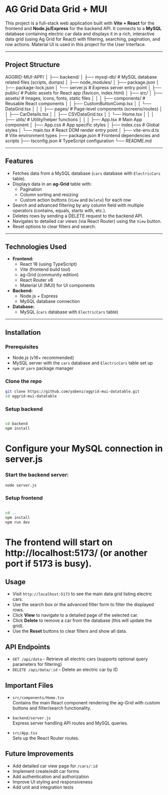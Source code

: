 # AG Grid Data Grid + MUI

This project is a full-stack web application built with **Vite + React** for the frontend and **Node.js/Express** for the backend API. It connects to a **MySQL** database containing electric car data and displays it in a rich, interactive data grid (using Ag Grid for React) with filtering, searching, pagination, and row actions. Material UI is used in this project for the User Interface.

---

## Project Structure


AGGRID-MUI-APP/
│
├── backend/
│   ├── mysql-db/                 # MySQL database related files (scripts, dumps)
│   ├── node_modules/
│   ├── package.json
│   ├── package-lock.json
│   └── server.js                 # Express server entry point
│
├── public/                       # Public assets for React app (favicon, index.html)
│
├── src/
│   ├── assets/                   # Images, icons, fonts, static files
│   │
│   ├── components/               # Reusable React components
│   │   ├── CustomButtonComp.tsx
│   │   └── DataGrid.tsx
│   │
│   ├── pages/                    # Page-level components (screens/routes)
│   │   ├── CarDetails.tsx
│   │   ├── CSVDataGrid.tsx
│   │   └── Home.tsx
│   │
│   ├── utils/                    # Utility/helper functions
│   │
│   ├── App.tsx                  # Main App component
│   ├── App.css                  # App specific styles
│   ├── index.css                # Global styles
│   └── main.tsx                 # React DOM render entry point
│
├── vite-env.d.ts                 # Vite environment types
├── package.json                  # Frontend dependencies and scripts
├── tsconfig.json                 # TypeScript configuration
└── README.md

---

## Features

- Fetches data from a MySQL database (`cars` database with `ElectricCars` table).
- Displays data in an **ag-Grid** table with:
  - Pagination
  - Column sorting and resizing
  - Custom action buttons (`View` and `Delete`) for each row
- Search and advanced filtering by any column field with multiple operators (contains, equals, starts with, etc.).
- Deletes rows by sending a DELETE request to the backend API.
- Navigates to detailed car views (via React Router) using the `View` button.
- Reset options to clear filters and search.

---

## Technologies Used

- **Frontend:**
  - React 18 (using TypeScript)
  - Vite (frontend build tool)
  - ag-Grid (community edition)
  - React Router v6
  - Material UI (MUI) for UI components
- **Backend:**
  - Node.js + Express
  - MySQL database connection
- **Database:**
  - MySQL (`cars` database with `ElectricCars` table)

---

## Installation

### Prerequisites

- Node.js (v16+ recommended)
- MySQL server with the `cars` database and `ElectricCars` table set up
- `npm` or `yarn` package manager

### Clone the repo

```bash
git clone https://github.com/yabenz/aggrid-mui-datatable.git
cd aggrid-mui-datatable

```

###  Setup backend

```bash

cd backend
npm install

```
# Configure your MySQL connection in server.js

### Start the backend server:

``` bash
node server.js

```

### Setup frontend

``` bash

cd ..
npm install
npm run dev

```

# The frontend will start on http://localhost:5173/ (or another port if 5173 is busy).



## Usage

- Visit `http://localhost:5173` to see the main data grid listing electric cars.
- Use the search box or the advanced filter form to filter the displayed rows.
- Click **View** to navigate to a detailed page of the selected car.
- Click **Delete** to remove a car from the database (this will update the grid).
- Use the **Reset** buttons to clear filters and show all data.

## API Endpoints

- `GET /api/data` - Retrieve all electric cars (supports optional query parameters for filtering)
- `DELETE /api/data/:id` - Delete an electric car by ID

## Important Files

- `src/components/Home.tsx`  
  Contains the main React component rendering the ag-Grid with custom buttons and filter/search functionality.

- `backend/server.js`  
  Express server handling API routes and MySQL queries.

- `src/App.tsx`  
  Sets up the React Router routes.

## Future Improvements

- Add detailed car view page for `/cars/:id`
- Implement create/edit car forms
- Add authentication and authorization
- Improve UI styling and responsiveness
- Add unit and integration tests
